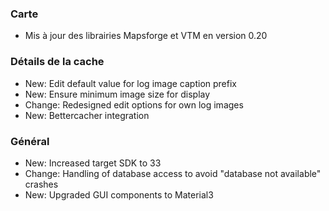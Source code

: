 ### Carte
- Mis à jour des librairies Mapsforge et VTM en version 0.20

### Détails de la cache
- New: Edit default value for log image caption prefix
- New: Ensure minimum image size for display
- Change: Redesigned edit options for own log images
- New: Bettercacher integration

### Général
- New: Increased target SDK to 33
- Change: Handling of database access to avoid "database not available" crashes
- New: Upgraded GUI components to Material3
